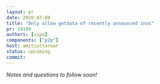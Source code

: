 ```yaml
---
layout: pr
date: 2020-07-08
title: "Only allow getdata of recently announced invs"
pr: 19109
authors: [sipa]
components: ["p2p"]
host: amitiuttarwar
status: upcoming
commit:
---
```


_Notes and questions to follow soon!_

<!-- TODO: Before meeting, add notes and questions
## Notes

## Questions
-->


<!-- TODO: After meeting, uncomment and add meeting log between the irc tags
## Meeting Log

{% irc %}
{% endirc %}
-->
